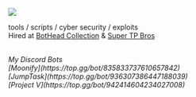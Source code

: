 
![](https://komarev.com/ghpvc/?username=cloutjs&color=green)

tools / scripts / cyber security / exploits <br>
Hired at [BotHead Collection](https://twitter.com/BotHeadNFT) & [Super TP Bros](https://twitter.com/supertpbros)

<br>
<i>My Discord Bots<i><br>
  [Moonify](https://top.gg/bot/835833737610657842)<br>
  [JumpTask](https://top.gg/bot/936307386447188039)<br>
  [Project V](https://top.gg/bot/942414604234027008)
